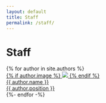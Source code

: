 ```yaml
---
layout: default
title: Staff
permalink: /staff/
---
```


<h1>Staff</h1>

<div class="author-list">
  {% for author in site.authors %}
    <div class="item">
      <a class="author-link" href="{{ site.baseurl }}{{ author.url }}">
        <!-- <div class="post-meta">{{ post.date | date: date_format }}</div> -->
        <div class="author-image">
          {% if author.image %} <img src="{{author.image}}">
          {% endif %}
        </div>
        <div class="author-name-section">
          <div class="author-name">{{ author.name  }}</div>
          <div class="author-position">{{ author.position }}</div>
        </div>
      </a>
    </div>
  {%- endfor -%}
</div>
